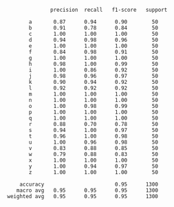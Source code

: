                   precision  recall   f1-score   support

           a       0.87      0.94      0.90        50
           b       0.91      0.78      0.84        50
           c       1.00      1.00      1.00        50
           d       0.94      0.98      0.96        50
           e       1.00      1.00      1.00        50
           f       0.84      0.98      0.91        50
           g       1.00      1.00      1.00        50
           h       0.98      1.00      0.99        50
           i       1.00      0.86      0.92        50
           j       0.98      0.96      0.97        50
           k       0.90      0.94      0.92        50
           l       0.92      0.92      0.92        50
           m       1.00      1.00      1.00        50
           n       1.00      1.00      1.00        50
           o       1.00      0.98      0.99        50
           p       1.00      1.00      1.00        50
           q       1.00      1.00      1.00        50
           r       0.88      0.70      0.78        50
           s       0.94      1.00      0.97        50
           t       0.96      1.00      0.98        50
           u       1.00      0.96      0.98        50
           v       0.83      0.88      0.85        50
           w       0.79      0.88      0.83        50
           x       1.00      1.00      1.00        50
           y       1.00      0.94      0.97        50
           z       1.00      1.00      1.00        50

        accuracy                       0.95      1300
       macro avg   0.95      0.95      0.95      1300
    weighted avg   0.95      0.95      0.95      1300
